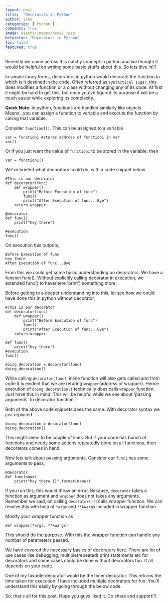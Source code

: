```yaml
---
layout: post
title:  "Decorators in Python"
author: john
categories: [ Python ]
comments: True
image: assets/images/decs2.jpeg
beforetoc: "Decorators in Python"
toc: false
featured: true
---
```


Recently we came across this catchy concept in python and we thought it would be helpful on writing some basic stuffs about this. So lets dive in!!!

In simple fancy terms, decorators in python would decorate the function to which is it destined in the code. Often referred as `syntactical sugar`, this does modifies a function or a class without changing any of its code. At first it might be hard to get this, but once you've figured its purpose it will be a much easier while exploring its complexity.

**Quick Note**: In python, functions are handled similarly like objects. Means...you can assign a function to variable and execute the function by calling that variable.

Consider `function1()`. This can be assigned to a variable 
```shell
var = function1 #stores address of function1 in var
var()
```
Or if you just want the value of `function1` to be stored in the variable, then 
```shell
var = function1()
```


We've briefed what decorators could do, with a code snippet below

```shell
#This is our decorator
def decorator(func)
	def wrapper()
		print("Before Execution of func")
		func()
		print("After Execution of func...Bye")
	return wrapper

@decorator
def func()
	print("hey there")

#execution	
func()
```
On execution this outputs,

```shell
Before Execution of func
hey there
After Execution of func...Bye
```

From this we could get some basic understanding on decorators. We have a funcion func(). Without explicitly calling decorator in execution, we extended func() to have(here 'print') something more.

Before getting to a deeper understanding into this, let see how we could have done this in python without decorator,

```shell
#This is our decorator
def decorator(func)
	def wrapper()
		print("Before Execution of func")
		func()
		print("After Execution of func...Bye")
	return wrapper

def func()
	print("hey there")
#execution
func()

doing_decoration = decorator(func)
doing_decoration()
```
While calling `decorator(func)`, inline function will also gets called and from code it is evident that we are returing `wrapper`(address of wrapper). Hence execution of `doing decoration()` technically does calls `wrapper` function. Just have this in mind. This will be helpful while we see about 'passing arguments' to decorator function.

Both of the above code snippets does the same. With decorator syntax we just replaced 
```shell
doing_decoration = decorator(func)
doing_decoration()
```
This might seem to be couple of lines. But if your code has bunch of functions and needs some actions repeatedly done on all functions, then decorators comes in hand.

Now lets talk about passing arguments. Consider our `func1` has some arguments to pass,
```shell
@decorator
def func(name)
	print("hey there {}".format(name))
```
If you run this, this would throw an error. Because, `decorator` takes a function as argument and `wrapper` does not takes any arguments. Remember we said, on calling `decorator()` it calls wrapper function. We can resolve this with help of `*args` and `**kwargs` included in wrapper function. 

Modify your wrapper function as 
```shell
def wrapper(*args, **kwargs)
```
This should do the purpose. With this the wrapper function can handle any number of parameters passed.

We have covered the necessary basics of decorators here. There are lot of use cases like debugging, multiple(repeated) print statements etc for decorators and some cases could be done without decorators too. It all depends on your code. 

One of my favorite decorator would be the timer decorator. This returns the time taken for execution. I have included multiple decorators for fun. You'll understand this easily by going through the below code.

<p><script src="https://gist.github.com/Grim97/c1c218c4933be7076321fba2ba72ad2d.js"></script></p>

So, that's all for this post. Hope you guys liked it. Do share and support!!!



